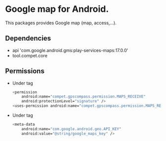# Google map for Android.

This packages provides Google map (map, access,...).


## Dependencies

- api 'com.google.android.gms:play-services-maps:17.0.0'
- tool.compet.core


## Permissions

- Under <manifest> tag

	```bash
  	<permission
  		android:name="compet.gpscompass.permission.MAPS_RECEIVE"
  		android:protectionLevel="signature" />
  	<uses-permission android:name="compet.gpscompass.permission.MAPS_RECEIVE" />
  	```

- Under <application> tag

	```bash
	<meta-data
		android:name="com.google.android.geo.API_KEY"
		android:value="@string/google_maps_key" />
	```
